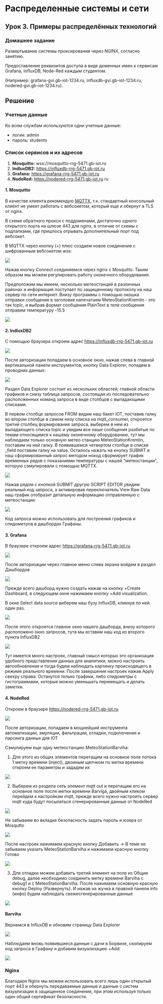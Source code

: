 # Распределенные системы и сети

## Урок 3. Примеры распределённых технологий

### Домашнее задание

Развертывание системы проксирования через NGINX, согласно занятию.

Предоставление реквизитов доступа в виде доменных имен к сервисам Grafana, InfluxDB, Node-Red каждым студентом.

(Например: grafana-gvi.gb-iot-1234.ru, influxdb-gvi.gb-iot-1234.ru, nodered-gvi.gb-iot-1234.ru).

## Решение

### Учетные данные

Ко всем службам используются одни учетные данные:

- логин: admin
- пароль: students

### Список сервисов и их адресов

1. **Mosquitto:** wss://mosquitto-rrg-5471.gb-iot.ru
2. **IndluxDB2:** https://influxdb-rrg-5471.gb-iot.ru
3. **Grafana:** https://grafana-rrg-5471.gb-iot.ru
4. **NodeRed:** https://nodered-rrg-5471.gb-iot.ru
   ru


#### 1. Mosquitto

В качестве клиента рекомендую [MQTTX](https://mqttx.app/downloads), т.к. стандартный консольный клиент не умеет работать с вебсокетом, который еще и обернут в TLS от nginx.

В схеме обратного прокси с поддоменами, достаточно одного открытого порта на шлюзе 443 для nginx, в отличие от схемы с подпапками, где пришлось отрывать дополнительный порт под вебсокет.

В MQTTX через кнопку (+) плюс создаем новое соединение с шифрованным вебсокетом wss:

<img src=pics/01.png>

Нажав кнопку Connect соединяемся через nginx с Mosquitto. Таким образом мы можем регулировать работу оконечного оборудования.

Предположим мы имеем, несколько метеостанций в различных районах и информация поступает по защищенному протоколу на наш сервер по сети интернет. Внизу программы с помощью окошка отправки сообщения в заголовке напечатаем MeteoStationKremlin - это так topic, и выбрав формат сообщения PlainText в теле сообщения отправим температуру -15.5

<img src=pics/02.png>

#### 2. IndluxDB2

С помощью браузера откроем адрес https://influxdb-rrg-5471.gb-iot.ru

<img src=pics/03.png>

После авторизации попадаем в основное окно, нажав слева в главной вертикальной панели инструментов, кнопку Data Explorer, попадем в проводник данных:

<img src=pics/04.png>

Раздел Data Explorer состоит из нескольких областей, главной области графиков и снизу таблица запросов, состоящая из последовательно расположенных команд запроса в виде столбцов с выпадающими списками.

В первом столбце запросов FROM видим наш бакет IOT, поставив галку во втором столбце в самом низу списка на mqtt_consumer, откроется третий столбец формирования запроса, выберем в нем из выпадающего списка topic и увидим все наши сообщения разбитые по темам относящимся к нашему оконечному оборудованию, тут мы наблюдаем только основную метео станцию MeteoStationKremlin, поставим на ней галку. В появившемся четвертом столбце в списке _field поставим галку на value. Осталось нажать на кнопку SUBMIT и наш сформированный запрос методом нокод сформирует график временных рядов с показаниями температуры с нашей "метеостанции", которую сэмулировали с помощью MQTTX.

<img src=pics/05.png>

Нажав рядом с кнопкой SUBMIT другую SCRIPT EDITOR увидим реальный код запроса, а активировав переключатель View Raw Data наш график отобразит детальную информацию отправленную с метеостанции:
 
<img src=pics/06.png>

Код запроса можно использовать для построения графиков и спидометров в дашбордах Графаны.

#### 3. Grafana

В браузере откроем адрес https://grafana-rrg-5471.gb-iot.ru

<img src=pics/07.png>

После авторизации через главное меню слева экрана войдем в раздел Дашбордов 

<img src=pics/08.png>

Прежде всего дашборд нужно создать нажав на кнопку +Create Dashboard, в следующем окне нажимаем кнопку +Add visualization.

В окне Select data source виберем наш бузу InfluxDB, кликнув по ней один раз.

<img src=pics/09.png>

После этого откроется главное окно нашего дашборда, внизу которого расположено окно запросов, тута мы вставим наш код из второго пункта InfluxDB2

<img src=pics/10.png>

Тут имеется много настроек, главный смысл которых это организация удобного представления данных для аналитики, можно настроить автообновления и тогда будем наблюдать картинку происходящего в режиме реального времени. После завершения настроек нажав Apply свехру справа. Останутся только графики, либо спидометры с гистограммами, которые можно уменьшать перемещать и делать заметки.

#### 4. NodeRed

Откроем в браузере https://nodered-rrg-5471.gb-iot.ru

<img src=pics/11.png>

После авторизации, попадаем в мощнейший инструмента автоматизации, эмуляции, фильтрации, отладки, подключения и парсинга данных для IOT

Сэмулируем еще одну метеостанцию MeteoStationBarviha:

1. Для этого из общих элементов перетащим на основное поле потока 1 метку времени (inject), двоиным щелчком по метка времени откроем ее параметры и зададим их

<img src=pics/12.png>

2. Выберем из раздела сеть элемент mqtt out и перетащим его на основное поле после метки времени Barviga, двойным кликом перейдем к настройкам mqtt, прежде всего нужно настроить сервер mqtt куда будут посылаться сгенерированные данные от NodeRed

<img src=pics/13.png>

Не забываем во вкладке безопасность задать пароль и юзера от Mosqutto 

<img src=pics/14.png>

После настроек нажимаем красную кнопку Добавить -> В теме не забываем указать MeteoStationBarviha и нажимаем красную кнопку Готово

<img src=pics/15.png>

3. Для отладки можем добавить третий элемент на поле из Общие debug, далее необходимо соединить метку времени Barviha с debug1 и с MeteoStationBarviha. После нажимаем основную красную кнопку Deploy (Развернуть). И нажав на жучка в правокй панели info (инфо) будем наблюдать свежесгенерированные данные 

<img src=pics/16.png>

#### Barviha

Вернемся в InfluxDB и обновим страницу Data Explorer

<img src=pics/17.png>

Наблюдаем вновь появившиеся данные с дачи в Борвихе, скопируем код запроса в Графану и добавим визуализацию +Add:


<img src=pics/18.png>

### Nginx

Благодаря Nginx мы можем использовать всего лишь один открытый порт 443 и обернуть передаваемые данные и данные с систем визуализации в защищенное соединения, при этом используя только один общий сертификат безопасности.


